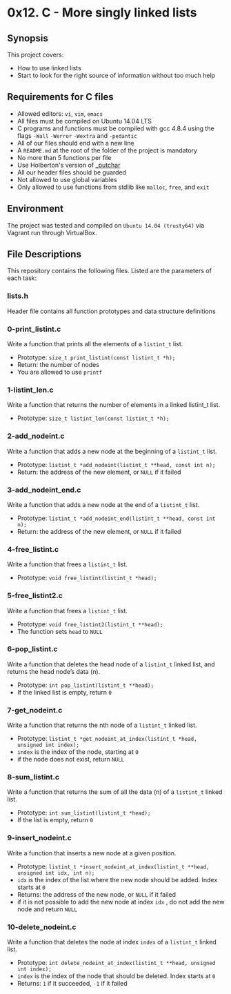# 0x12. C - More singly linked lists

## Synopsis
This project covers:

* How to use linked lists
* Start to look for the right source of information without too much help

## Requirements for C files
* Allowed editors: `vi`, `vim`, `emacs`
* All files must be compiled on Ubuntu 14.04 LTS
* C programs and functions must be compiled with gcc 4.8.4 using the flags `-Wall` `-Werror` `-Wextra` and `-pedantic`
* All of our files should end with a new line
* A `README.md` at the root of the folder of the project is mandatory
* No more than 5 functions per file
* Use Holberton's version of [_putchar](https://github.com/holbertonschool/_putchar.c/blob/master/_putchar.c)
* All our header files should be guarded
* Not allowed to use global variables
* Only allowed to use functions from stdlib like `malloc`, `free`, and `exit`

## Environment
The project was tested and compiled on `Ubuntu 14.04 (trusty64)` via Vagrant run through VirtualBox.

## File Descriptions
This repository contains the following files. Listed are the parameters of each task:

### lists.h

Header file contains all function prototypes and data structure definitions

### 0-print_listint.c

Write a function that prints all the elements of a `listint_t` list.

* Prototype: `size_t print_listint(const listint_t *h);`
* Return: the number of nodes
* You are allowed to use `printf`

### 1-listint_len.c

Write a function that returns the number of elements in a linked listint_t list.

* Prototype: `size_t listint_len(const listint_t *h);`

### 2-add_nodeint.c

Write a function that adds a new node at the beginning of a `listint_t` list.

* Prototype: `listint_t *add_nodeint(listint_t **head, const int n);`
* Return: the address of the new element, or `NULL` if it failed

### 3-add_nodeint_end.c

Write a function that adds a new node at the end of a `listint_t` list.

* Prototype: `listint_t *add_nodeint_end(listint_t **head, const int n);`
* Return: the address of the new element, or `NULL` if it failed

### 4-free_listint.c

Write a function that frees a `listint_t` list.

* Prototype: `void free_listint(listint_t *head);`

### 5-free_listint2.c

Write a function that frees a `listint_t` list.

* Prototype: `void free_listint2(listint_t **head);`
* The function sets `head` to `NULL`

### 6-pop_listint.c

Write a function that deletes the head node of a `listint_t` linked list, and returns the head node’s data (n).

* Prototype: `int pop_listint(listint_t **head);`
* If the linked list is empty, return `0`

### 7-get_nodeint.c

Write a function that returns the nth node of a `listint_t` linked list.

* Prototype: `listint_t *get_nodeint_at_index(listint_t *head, unsigned int index);`
* `index` is the index of the node, starting at `0`
* if the node does not exist, return `NULL`

### 8-sum_listint.c

Write a function that returns the sum of all the data (n) of a `listint_t` linked list.

* Prototype: `int sum_listint(listint_t *head);`
* If the list is empty, return `0`

### 9-insert_nodeint.c

Write a function that inserts a new node at a given position.

* Prototype: `listint_t *insert_nodeint_at_index(listint_t **head, unsigned int idx, int n);`
* `idx` is the index of the list where the new node should be added. Index starts at `0`
* Returns: the address of the new node, or `NULL` if it failed
* if it is not possible to add the new node at index `idx` , do not add the new node and return `NULL`

### 10-delete_nodeint.c

Write a function that deletes the node at index `index` of a `listint_t` linked list.

* Prototype: `int delete_nodeint_at_index(listint_t **head, unsigned int index);`
* `index` is the index of the node that should be deleted. Index starts at `0`
* Returns: `1` if it succeeded, `-1` if it failed
